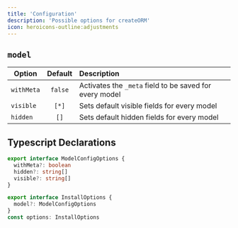 ```yaml
---
title: 'Configuration'
description: 'Possible options for createORM'
icon: heroicons-outline:adjustments
---
```


## `model`

| Option     | Default | Description                                             |
|------------|:-------:|:--------------------------------------------------------|
| `withMeta` | `false` | Activates the `_meta` field to be saved for every model |
| `visible`  |  `[*]`  | Sets default visible fields for every model             |
| `hidden`   |  `[]`   | Sets default hidden fields for every model              |

## Typescript Declarations

````ts
export interface ModelConfigOptions {
  withMeta?: boolean
  hidden?: string[]
  visible?: string[]
}

export interface InstallOptions {
  model?: ModelConfigOptions
}
const options: InstallOptions
````
